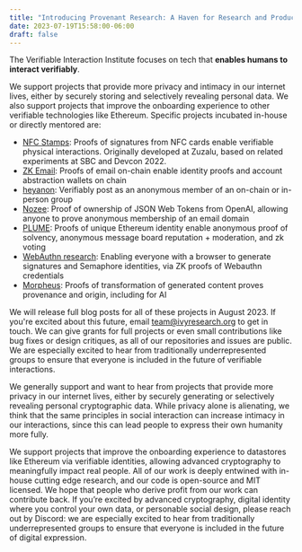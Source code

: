 ```yaml
---
title: "Introducing Provenant Research: A Haven for Research and Products"
date: 2023-07-19T15:58:00-06:00
draft: false
---
```


The Verifiable Interaction Institute focuses on tech that **enables humans to interact verifiably**.

We support projects that provide more privacy and intimacy in our internet lives, either by securely storing and selectively revealing personal data. We also support projects that improve the onboarding experience to other verifiable technologies like Ethereum. Specific projects incubated in-house or directly mentored are:

- [NFC Stamps](https://stamps.ivyresearch.org): Proofs of signatures from NFC cards enable verifiable physical interactions. Originally developed at Zuzalu, based on related experiments at SBC and Devcon 2022.
- [ZK Email](https://blog.aayushg.com/posts/zkemail/): Proofs of email on-chain enable identity proofs and account abstraction wallets on chain
- [heyanon](https://www.heyanon.wtf/): Verifiably post as an anonymous member of an on-chain or in-person group
- [Nozee](https://www.nozee.xyz/): Proof of ownership of JSON Web Tokens from OpenAI, allowing anyone to prove anonymous membership of an email domain
- [PLUME](https://blog.aayushg.com/posts/nullifier): Proofs of unique Ethereum identity enable anonymous proof of solvency, anonymous message board reputation + moderation, and zk voting
- [WebAuthn research](https://github.com/semaphore-protocol/semaphore/tree/main/packages/heyauthn): Enabling everyone with a browser to generate signatures and Semaphore identities, via ZK proofs of Webauthn credentials
- [Morpheus](http://morpheus.ivyresearch.org): Proofs of transformation of generated content proves provenance and origin, including for AI

We will release full blog posts for all of these projects in August 2023. If you're excited about this future, email [team@ivyresearch.org](mailto:team@ivyresearch.org) to get in touch. We can give grants for full projects or even small contributions like bug fixes or design critiques, as all of our repositories and issues are public. We are especially excited to hear from traditionally underrepresented groups to ensure that everyone is included in the future of verifiable interactions.

We generally support and want to hear from projects that provide more privacy in our internet lives, either by securely generating or selectively revealing personal cryptographic data. While privacy alone is alienating, we think that the same principles in social interaction can increase intimacy in our interactions, since this can lead people to express their own humanity more fully.

We support projects that improve the onboarding experience to datastores like Ethereum via verifiable identities, allowing advanced cryptography to meaningfully impact real people. All of our work is deeply entwined with in-house cutting edge research, and our code is open-source and MIT licensed. We hope that people who derive profit from our work can contribute back. If you’re excited by advanced cryptography, digital identity where you control your own data, or personable social design, please reach out by Discord: we are especially excited to hear from traditionally underrepresented groups to ensure that everyone is included in the future of digital expression.  

<!-- ## Goodbye world is a `templ` template example

Every time `Click Me!` is clicked, a request is sent to the API server, which renders `templ GoodbyeWorld()` from `partial/templates.templ`.

{{< html.inline >}}
<button
  hx-get="{{ .Site.Params.apiBaseUrl }}/goodbyeworld.html"
  hx-trigger="click"
  hx-target="#goodbye"
  hx-swap="beforeend">
  Click Me!
</button>
<div id="goodbye"></div>
{{< /html.inline >}}
 -->
